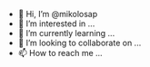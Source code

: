 - 👋 Hi, I’m @mikolosap
- 👀 I’m interested in ...
- 🌱 I’m currently learning ...
- 💞️ I’m looking to collaborate on ...
- 📫 How to reach me ...

<!---
mikolosap/mikolosap is a ✨ special ✨ repository because its `README.md` (this file) appears on your GitHub profile.
You can click the Preview link to take a look at your changes.
--->
